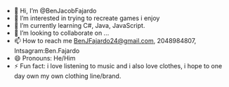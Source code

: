 - 👋 Hi, I’m @BenJacobFajardo
- 👀 I’m interested in trying to recreate games i enjoy
- 🌱 I’m currently learning C#, Java, JavaScript.
- 💞️ I’m looking to collaborate on ...
- 📫 How to reach me BenJFajardo24@gmail.com, 2048984807, Intsagram:Ben.Fajardo
- 😄 Pronouns: He/Him
- ⚡ Fun fact: i love listening to music and i also love clothes, i hope to one day own my own clothing line/brand.

<!---
BenJacobFajardo/BenJacobFajardo is a ✨ special ✨ repository because its `README.md` (this file) appears on your GitHub profile.
You can click the Preview link to take a look at your changes.
--->

